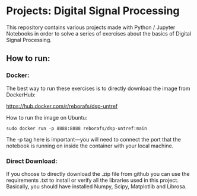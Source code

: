 # Projects: Digital Signal Processing

This repository contains various projects made with Python / Jupyter Notebooks in order to solve a series of exercises about the basics of Digital Signal Processing.

## How to run:

### Docker:
The best way to run these exercises is to directly download the image from DockerHub:

https://hub.docker.com/r/reborafs/dsp-untref

How to run the image on Ubuntu: 

```sudo docker run -p 8888:8888 reborafs/dsp-untref:main```

The -p tag here is important—you will need to connect the port that the notebook is running on inside the container with your local machine.

### Direct Download:
If you choose to directly download the .zip file from github you can use the requirements .txt to install or verify all the libraries used in this project. 
Basically, you should have installed Numpy, Scipy, Matplotlib and Librosa.
